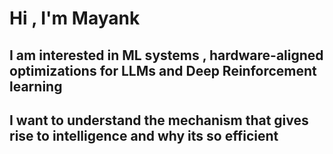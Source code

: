 # Hi , I'm Mayank 

## I am interested in ML systems , hardware-aligned optimizations for LLMs and Deep Reinforcement learning 

## I want to understand the mechanism that gives rise to intelligence and why its so efficient


